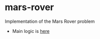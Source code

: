 # mars-rover

Implementation of the Mars Rover problem

- Main logic is [here](https://github.com/misterrodger/mars-rover/blob/main/src/marsRover.js)
